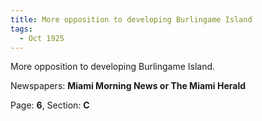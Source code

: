 ```yaml
---  
title: More opposition to developing Burlingame Island  
tags:  
  - Oct 1925  
---  
```

  
More opposition to developing Burlingame Island.  
  
Newspapers: **Miami Morning News or The Miami Herald**  
  
Page: **6**, Section: **C** 
